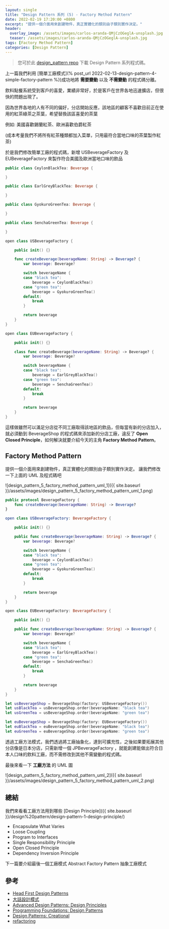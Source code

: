 ```yaml
---
layout: single
title: "Design Pattern 系列 (5) - Factory Method Pattern"
date: 2022-02-19 17:20:00 +0800
excerpt: "提供一個介面用來創建物件，真正實體化的類別由子類別實作決定。"
header:
  overlay_image: /assets/images/carlos-aranda-QMjCzOGeglA-unsplash.jpg
  teaser: /assets/images/carlos-aranda-QMjCzOGeglA-unsplash.jpg
tags: [Factory Method Pattern]
categories: [Design Pattern]
---
```


> 您可於此 [design_pattern repo](https://github.com/nickhuang9527/design_pattern) 下載 Design Pattern 系列程式碼。

上一篇我們利用 [簡單工廠模式](% post_url 2022-02-13-design-pattern-4-simple-factory-pattern %})成功地將 **需要變動** 以及 **不需變動** 的程式碼分離。

飲料點餐系統受到客戶的喜愛，業績非常好，於是客戶在世界各地迅速擴店，但很快的問題出現了。

因為世界各地的人有不同的偏好，分店開始反應，該地區的顧客不喜歡目前正在使用的紅茶綠茶之茶葉，希望替換該區喜愛的茶葉

例如: 美國喜歡錫蘭紅茶、歐洲喜歡伯爵紅茶

(成本考量我們不將所有紅茶種類都加入菜單，只用最符合當地口味的茶葉製作紅茶)

於是我們修改簡單工廠的程式碼，新增 USBeverageFactory 及 EUBeverageFactory 來製作符合美國及歐洲當地口味的飲品

```swift
public class CeylonBlackTea: Beverage {

}

public class EarlGreyBlackTea: Beverage {

}

public class GyokuroGreenTea: Beverage {

}

public class SenchaGreenTea: Beverage {

}

open class USBeverageFactory {

    public init() {}

    func createBeverage(beverageName: String) -> Beverage? {
        var beverage: Beverage?

        switch beverageName {
        case "black tea":
            beverage = CeylonBlackTea()
        case "green tea":
            beverage = GyokuroGreenTea()
        default:
            break
        }

        return beverage
    }
}

open class EUBeverageFactory {

    public init() {}

    class func createBeverage(beverageName: String) -> Beverage? {
        var beverage: Beverage?

        switch beverageName {
        case "black tea":
            beverage = EarlGreyBlackTea()
        case "green tea":
            beverage = SenchaGreenTea()
        default:
            break
        }

        return beverage
    }
}
```

這樣做雖然可以滿足分店從不同工廠取得該地區的飲品，但每當有新的分店加入，就必須動到 BeverageShop 的程式碼來添加新的分店工廠，違反了 **Open Closed Principle**，如何解決就要介紹今天的主角 **Factory Method Pattern**。

## Factory Method Pattern

提供一個介面用來創建物件，真正實體化的類別由子類別實作決定。
讓我們修改一下上面的 UML 及程式碼吧

![design_pattern_5_factory_method_pattern_uml_1]({{ site.baseurl }}/assets/images/design_pattern_5_factory_method_pattern_uml_1.png)

```swift
public protocol BeverageFactory {
    func createBeverage(beverageName: String) -> Beverage?
}

open class USBeverageFactory: BeverageFactory {

    public init() {}

    public func createBeverage(beverageName: String) -> Beverage? {
        var beverage: Beverage?

        switch beverageName {
        case "black tea":
            beverage = CeylonBlackTea()
        case "green tea":
            beverage = GyokuroGreenTea()
        default:
            break
        }

        return beverage
    }
}

open class EUBeverageFactory: BeverageFactory {

    public init() {}

    public func createBeverage(beverageName: String) -> Beverage? {
        var beverage: Beverage?

        switch beverageName {
        case "black tea":
            beverage = EarlGreyBlackTea()
        case "green tea":
            beverage = SenchaGreenTea()
        default:
            break
        }

        return beverage
    }
}

let usBeverageShop = BeverageShop(factory: USBeverageFactory())
let usBlackTea = usBeverageShop.order(beverageName: "black tea")
let usGreenTea = usBeverageShop.order(beverageName: "green tea")

let euBeverageShop = BeverageShop(factory: EUBeverageFactory())
let euBlackTea = euBeverageShop.order(beverageName: "black tea")
let euGreenTea = euBeverageShop.order(beverageName: "green tea")
```

透過工廠方法模式，我們透過將工廠抽象化，達到可擴充性，之後如果要拓展其他分店像是日本分店，只需新增一個 JPBeverageFactory ，就能創建能做出符合日本人口味的飲料工廠，而不需修改到其他不需變動的程式碼。

最後來看一下 **工廠方法** 的 UML 圖

![design_pattern_5_factory_method_pattern_uml_2]({{ site.baseurl }}/assets/images/design_pattern_5_factory_method_pattern_uml_2.png)

## 總結

我們來看看工廠方法用到哪些 [Design Principle]({{ site.baseurl }}/design%20pattern/design-pattern-1-design-principle/)

- Encapsulate What Varies
- Loose Coupling
- Program to Interfaces
- Single Responsibility Principle
- Open Closed Principle
- Dependency Inversion Principle

下一篇要介紹最後一個工廠模式 Abstract Factory Pattern 抽象工廠模式

## 參考

- [Head First Design Patterns](https://www.tenlong.com.tw/products/9789867794529)
- [大話設計模式](https://www.tenlong.com.tw/products/9789866761799)
- [Advanced Design Patterns: Design Principles](https://www.linkedin.com/learning/advanced-design-patterns-design-principles/what-are-design-principles?autoAdvance=true&autoSkip=false&autoplay=true&resume=true)
- [Programming Foundations: Design Patterns](https://www.linkedin.com/learning/programming-foundations-design-patterns-2/trying-interfaces?autoAdvance=true&autoSkip=false&autoplay=true&resume=true)
- [Design Patterns: Creational](https://www.linkedin.com/learning/design-patterns-creational/think-about-how-you-create-objects?autoAdvance=true&autoSkip=false&autoplay=true&resume=true)
- [refactoring](https://refactoring.guru/design-patterns/factory-method)
